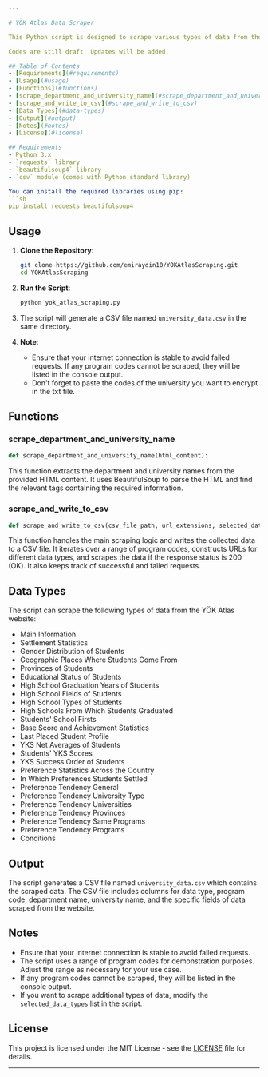 ```yaml
---

# YÖK Atlas Data Scraper

This Python script is designed to scrape various types of data from the YÖK Atlas website and save the collected data into a CSV file.

Codes are still draft. Updates will be added.

## Table of Contents
- [Requirements](#requirements)
- [Usage](#usage)
- [Functions](#functions)
- [scrape_department_and_university_name](#scrape_department_and_university_name)
- [scrape_and_write_to_csv](#scrape_and_write_to_csv)
- [Data Types](#data-types)
- [Output](#output)
- [Notes](#notes)
- [License](#license)

## Requirements
- Python 3.x
- `requests` library
- `beautifulsoup4` library
- `csv` module (comes with Python standard library)

You can install the required libraries using pip:
```sh
pip install requests beautifulsoup4
```

## Usage

1. **Clone the Repository**:
    ```sh
    git clone https://github.com/emiraydin10/YOKAtlasScraping.git
    cd YOKAtlasScraping
    ```

2. **Run the Script**:
    ```sh
    python yok_atlas_scraping.py
    ```

3. The script will generate a CSV file named `university_data.csv` in the same directory.

4. **Note**:
   - Ensure that your internet connection is stable to avoid failed requests. If any program codes cannot be scraped, they will be listed in the console output.
   - Don't forget to paste the codes of the university you want to encrypt in the txt file.

## Functions

### scrape_department_and_university_name

```python
def scrape_department_and_university_name(html_content):
```

This function extracts the department and university names from the provided HTML content. It uses BeautifulSoup to parse the HTML and find the relevant tags containing the required information.

### scrape_and_write_to_csv

```python
def scrape_and_write_to_csv(csv_file_path, url_extensions, selected_data_types):
```

This function handles the main scraping logic and writes the collected data to a CSV file. It iterates over a range of program codes, constructs URLs for different data types, and scrapes the data if the response status is 200 (OK). It also keeps track of successful and failed requests.

## Data Types

The script can scrape the following types of data from the YÖK Atlas website:

- Main Information
- Settlement Statistics
- Gender Distribution of Students
- Geographic Places Where Students Come From
- Provinces of Students
- Educational Status of Students
- High School Graduation Years of Students
- High School Fields of Students
- High School Types of Students
- High Schools From Which Students Graduated
- Students' School Firsts
- Base Score and Achievement Statistics
- Last Placed Student Profile
- YKS Net Averages of Students
- Students' YKS Scores
- YKS Success Order of Students
- Preference Statistics Across the Country
- In Which Preferences Students Settled
- Preference Tendency General
- Preference Tendency University Type
- Preference Tendency Universities
- Preference Tendency Provinces
- Preference Tendency Same Programs
- Preference Tendency Programs
- Conditions

## Output

The script generates a CSV file named `university_data.csv` which contains the scraped data. The CSV file includes columns for data type, program code, department name, university name, and the specific fields of data scraped from the website.

## Notes

- Ensure that your internet connection is stable to avoid failed requests.
- The script uses a range of program codes for demonstration purposes. Adjust the range as necessary for your use case.
- If any program codes cannot be scraped, they will be listed in the console output.
- If you want to scrape additional types of data, modify the `selected_data_types` list in the script.

## License

This project is licensed under the MIT License - see the [LICENSE](LICENSE) file for details.

---
```


